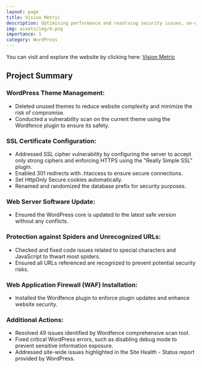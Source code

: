 ```yaml
---
layout: page
title: Vision Metric
description: Optimising performance and resolving security issues, on-going maintainance.
img: assets/img/4.png
importance: 1
category: WordPress
---
```


You can visit and explore the website by clicking here: <a href="https://visionmetric.com/">Vision Metric</a>

<h2>Project Summary</h2>

<h3>WordPress Theme Management:</h3>
<ul>
  <li>Deleted unused themes to reduce website complexity and minimize the risk of compromise.</li>
  <li>Conducted a vulnerability scan on the current theme using the Wordfence plugin to ensure its safety.</li>
</ul>

<h3>SSL Certificate Configuration:</h3>
<ul>
  <li>Addressed SSL cipher vulnerability by configuring the server to accept only strong ciphers and enforcing HTTPS using the "Really Simple SSL" plugin.</li>
  <li>Enabled 301 redirects with .htaccess to ensure secure connections.</li>
  <li>Set HttpOnly Secure cookies automatically.</li>
  <li>Renamed and randomized the database prefix for security purposes.</li>
</ul>

<h3>Web Server Software Update:</h3>
<ul>
  <li>Ensured the WordPress core is updated to the latest safe version without any conflicts.</li>
</ul>

<h3>Protection against Spiders and Unrecognized URLs:</h3>
<ul>
  <li>Checked and fixed code issues related to special characters and JavaScript to thwart most spiders.</li>
  <li>Ensured all URLs referenced are recognized to prevent potential security risks.</li>
</ul>

<h3>Web Application Firewall (WAF) Installation:</h3>
<ul>
  <li>Installed the Wordfence plugin to enforce plugin updates and enhance website security.</li>
</ul>

<h3>Additional Actions:</h3>
<ul>
  <li>Resolved 49 issues identified by Wordfence comprehensive scan tool.</li>
  <li>Fixed critical WordPress errors, such as disabling debug mode to prevent sensitive information exposure.</li>
  <li>Addressed site-wide issues highlighted in the Site Health - Status report provided by WordPress.</li>
</ul>
